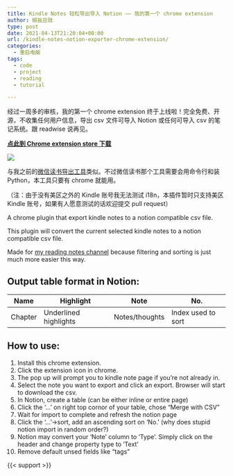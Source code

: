 ```yaml
---
title: Kindle Notes 轻松导出导入 Notion —— 我的第一个 chrome extension
author: 椒盐豆豉
type: post
date: 2021-04-13T21:20:04+00:00
url: /kindle-notes-notion-exporter-chrome-extension/
categories:
  - 重启电脑
tags:
  - code
  - project
  - reading
  - tutorial

---
```

经过一周多的审核，我的第一个 chrome extension 终于上线啦！完全免费、开源，不收集任何用户信息，导出 csv 文件可导入 Notion 或任何可导入 csv 的笔记系统。跟 readwise 说再见。

**[点此到 Chrome extension store 下载](https://chrome.google.com/webstore/detail/kindle-notes-exporter/ogdkdkhjpdgkaodokpammlabdaohebop)**

![](https://user-images.githubusercontent.com/5817602/113990452-53e9f780-9806-11eb-8d48-5471aaab27c6.png)

与我之前的[微信读书导出工具](../we-read-notion-exporter-script/)类似。不过微信读书那个工具需要会用命令行和装 Python，本工具只要有 chrome 就能用。

（注：由于没有美区之外的 Kindle 账号我无法测试 i18n，本插件暂时只支持美区 Kindle 账号，如果有人愿意测试的话欢迎提交 pull request）

A chrome plugin that export kindle notes to a notion compatible csv file.

This plugin will convert the current selected kindle notes to a notion compatible csv file.

Made for [my reading notes channel](https://t.me/mtfront) because filtering and sorting is just much more easier this way.

## **Output table format in Notion:**

| Name | Highlight | Note | No. |
| --- | --- | --- | --- |
| Chapter | Underlined highlights | Notes/thoughts | Index used to sort |

## **How to use:**

1. Install this chrome extension.
2. Click the extension icon in chrome.
3. The pop up will prompt you to kindle note page if you’re not already in.
4. Select the note you want to export and click an export. Browser will start to download the csv.
5. In Notion, create a table (can be either inline or entire page)
6. Click the ‘…’ on right top cornor of your table, chose “Merge with CSV”
7. Wait for import to complete and refresh the notion page
8. Click the ‘…’->sort, add an ascending sort on ‘No.’ (why does stupid notion import in random order?)
9. Notion may convert your ‘Note’ column to ‘Type’. Simply click on the header and change property type to ‘Text’
10. Remove default unsed fields like “tags”

{{< support >}}